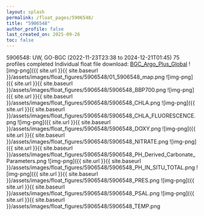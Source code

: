```yaml
---
layout: splash
permalink: /float_pages/5906548/
title: "5906548"
author_profile: false
last_created_on: 2025-09-26
toc: false
---
```

 
5906548: UW, GO-BGC (2022-11-23T23:38 to 2024-12-21T01:45)
75 profiles completed
Individual float file download: [BGC_Argo_Plus_Global](https://ftp.soest.hawaii.edu/bgc_argo_plus/Individual_Floats/outliers_removed/5906548_Sprof_processed.nc)
![img-png]({{ site.url }}{{ site.baseurl }}/assets/images/float_figures/5906548/01_5906548_map.png
![img-png]({{ site.url }}{{ site.baseurl }}/assets/images/float_figures/5906548/5906548_BBP700.png
![img-png]({{ site.url }}{{ site.baseurl }}/assets/images/float_figures/5906548/5906548_CHLA.png
![img-png]({{ site.url }}{{ site.baseurl }}/assets/images/float_figures/5906548/5906548_CHLA_FLUORESCENCE.png
![img-png]({{ site.url }}{{ site.baseurl }}/assets/images/float_figures/5906548/5906548_DOXY.png
![img-png]({{ site.url }}{{ site.baseurl }}/assets/images/float_figures/5906548/5906548_NITRATE.png
![img-png]({{ site.url }}{{ site.baseurl }}/assets/images/float_figures/5906548/5906548_PH_Derived_Carbonate_Parameters.png
![img-png]({{ site.url }}{{ site.baseurl }}/assets/images/float_figures/5906548/5906548_PH_IN_SITU_TOTAL.png
![img-png]({{ site.url }}{{ site.baseurl }}/assets/images/float_figures/5906548/5906548_PRES.png
![img-png]({{ site.url }}{{ site.baseurl }}/assets/images/float_figures/5906548/5906548_PSAL.png
![img-png]({{ site.url }}{{ site.baseurl }}/assets/images/float_figures/5906548/5906548_TEMP.png
